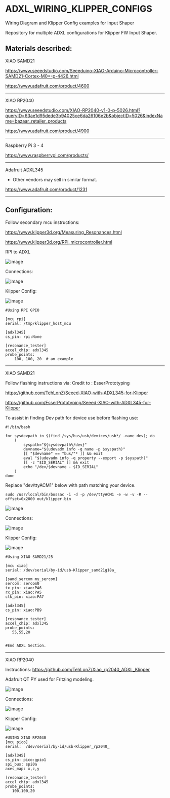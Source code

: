 # ADXL_WIRING_KLIPPER_CONFIGS
Wiring Diagram and Klipper Config examples for Input Shaper

Repository for multiple ADXL configurations for Klipper FW Input Shaper. 

Materials described:
-----------------------------------------
XIAO SAMD21

https://www.seeedstudio.com/Seeeduino-XIAO-Arduino-Microcontroller-SAMD21-Cortex-M0+-p-4426.html

https://www.adafruit.com/product/4600

-----------------------------------------
XIAO RP2040

https://www.seeedstudio.com/XIAO-RP2040-v1-0-p-5026.html?queryID=63ae1d95dede3b94025ce6da26106e2b&objectID=5026&indexName=bazaar_retailer_products

https://www.adafruit.com/product/4900

-----------------------------------------------------
Raspberry Pi 3 - 4

https://www.raspberrypi.com/products/

-------------------------------------------------

Adafruit ADXL345 

* Other vendors may sell in similar format. 

https://www.adafruit.com/product/1231

-------------------------------------------

Configuration:
--------------
Follow secondary mcu instructions:

https://www.klipper3d.org/Measuring_Resonances.html

https://www.klipper3d.org/RPi_microcontroller.html



RPI to ADXL 

![image](https://user-images.githubusercontent.com/94410881/161445656-e775ffca-72fe-45c6-a7d3-df76b7fa07a1.png)

Connections:


![image](https://user-images.githubusercontent.com/94410881/161445704-dc11f1b1-6aa1-4155-9f02-131c4f77b3e0.png)

Klipper Config:

![image](https://user-images.githubusercontent.com/94410881/161445837-7c8a0a4f-a6e7-42c4-af99-2431b4007f0e.png)

```
#Using RPI GPIO 

[mcu rpi]
serial: /tmp/klipper_host_mcu

[adxl345]
cs_pin: rpi:None

[resonance_tester]
accel_chip: adxl345
probe_points:
    100, 100, 20  # an example
```

------------------------------------------

XIAO SAMD21

Follow flashing instructions via: 
Credit to : EsserPrototyping

https://github.com/TehLonZ/Seeed-XIAO-with-ADXL345-for-Klipper

https://github.com/EsserPrototyping/Seeed-XIAO-with-ADXL345-for-Klipper

To assist in finding Dev path for device use before flashing use:
```
#!/bin/bash

for sysdevpath in $(find /sys/bus/usb/devices/usb*/ -name dev); do
    (
        syspath="${sysdevpath%/dev}"
        devname="$(udevadm info -q name -p $syspath)"
        [[ "$devname" == "bus/"* ]] && exit
        eval "$(udevadm info -q property --export -p $syspath)"
        [[ -z "$ID_SERIAL" ]] && exit
        echo "/dev/$devname - $ID_SERIAL"
    )
done
```

Replace "dev/ttyACM1" below with path matching your device. 
```
sudo /usr/local/bin/bossac -i -d -p /dev/ttyACM1 -e -w -v -R --offset=0x2000 out/klipper.bin
```

![image](https://user-images.githubusercontent.com/94410881/161445991-78d8c25f-590b-4f82-9e22-6f0cd273ad15.png)


Connections:

![image](https://user-images.githubusercontent.com/94410881/161446057-180c67f9-82df-4b44-9871-63d36eef52f8.png)

Klipper Config:

![image](https://user-images.githubusercontent.com/94410881/161446095-f3f6bf27-a62e-4613-bafd-04c38d9bceff.png)

```
#Using XIAO SAMD21/25

[mcu xiao]
serial: /dev/serial/by-id/usb-Klipper_samd21g18a_

[samd_sercom my_sercom]
sercom: sercom0
tx_pin: xiao:PA6
rx_pin: xiao:PA5
clk_pin: xiao:PA7

[adxl345]
cs_pin: xiao:PB9

[resonance_tester]
accel_chip: adxl345
probe_points:
   55,55,20


#End ADXL Section.

```

-------------------------------------

XIAO RP2040

Instructions: 
https://github.com/TehLonZ/Xiao_rp2040_ADXL_Klipper

Adafruit QT PY used for Fritzing modeling. 

![image](https://user-images.githubusercontent.com/94410881/161446211-8b854d00-8524-45bb-bf31-4d5a66eb7517.png)

Connections:

![image](https://user-images.githubusercontent.com/94410881/161446242-f995a6a4-245a-4b65-8232-a7d077a7c436.png)

Klipper Config:

![image](https://user-images.githubusercontent.com/94410881/161446280-9d714d21-5a4c-4432-a2ee-6153e246fa00.png)

```
#USING XIAO RP2040
[mcu pico]
serial:  /dev/serial/by-id/usb-Klipper_rp2040_

[adxl345]
cs_pin: pico:gpio1
spi_bus: spi0a
axes_map: x,z,y

[resonance_tester]
accel_chip: adxl345
probe_points:
   100,100,20
   
```
